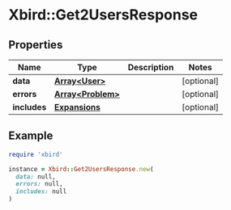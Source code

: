 # Xbird::Get2UsersResponse

## Properties

| Name | Type | Description | Notes |
| ---- | ---- | ----------- | ----- |
| **data** | [**Array&lt;User&gt;**](User.md) |  | [optional] |
| **errors** | [**Array&lt;Problem&gt;**](Problem.md) |  | [optional] |
| **includes** | [**Expansions**](Expansions.md) |  | [optional] |

## Example

```ruby
require 'xbird'

instance = Xbird::Get2UsersResponse.new(
  data: null,
  errors: null,
  includes: null
)
```

